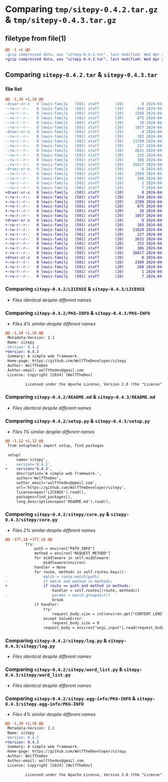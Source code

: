 # Comparing `tmp/sitepy-0.4.2.tar.gz` & `tmp/sitepy-0.4.3.tar.gz`

## filetype from file(1)

```diff
@@ -1 +1 @@
-gzip compressed data, was "sitepy-0.4.2.tar", last modified: Wed Apr 24 14:52:31 2024, max compression
+gzip compressed data, was "sitepy-0.4.3.tar", last modified: Wed Apr 24 15:04:25 2024, max compression
```

## Comparing `sitepy-0.4.2.tar` & `sitepy-0.4.3.tar`

### file list

```diff
@@ -1,19 +1,19 @@
-drwxr-xr-x   0 lewis-family   (501) staff       (20)        0 2024-04-24 14:52:31.102659 sitepy-0.4.2/
--rw-r--r--   0 lewis-family   (501) staff       (20)      554 2024-04-24 14:29:53.000000 sitepy-0.4.2/LICENSE
--rw-r--r--   0 lewis-family   (501) staff       (20)     2389 2024-04-24 14:52:31.101019 sitepy-0.4.2/PKG-INFO
--rw-r--r--   0 lewis-family   (501) staff       (20)      875 2024-04-24 14:30:00.000000 sitepy-0.4.2/README.md
--rw-r--r--   0 lewis-family   (501) staff       (20)       38 2024-04-24 14:52:31.102975 sitepy-0.4.2/setup.cfg
--rw-r--r--   0 lewis-family   (501) staff       (20)     1057 2024-04-24 14:51:27.000000 sitepy-0.4.2/setup.py
-drwxr-xr-x   0 lewis-family   (501) staff       (20)        0 2024-04-24 14:52:31.096821 sitepy-0.4.2/sitepy/
--rw-r--r--   0 lewis-family   (501) staff       (20)      103 2024-04-24 14:31:25.000000 sitepy-0.4.2/sitepy/__init__.py
--rw-r--r--   0 lewis-family   (501) staff       (20)    11709 2024-04-24 14:30:00.000000 sitepy-0.4.2/sitepy/core.py
--rw-r--r--   0 lewis-family   (501) staff       (20)      227 2024-04-24 14:30:00.000000 sitepy-0.4.2/sitepy/gpt.py
--rw-r--r--   0 lewis-family   (501) staff       (20)     2631 2024-04-24 14:30:00.000000 sitepy-0.4.2/sitepy/log.py
--rw-r--r--   0 lewis-family   (501) staff       (20)      332 2024-04-24 14:51:31.000000 sitepy-0.4.2/sitepy/profanity.py
--rw-r--r--   0 lewis-family   (501) staff       (20)      306 2024-04-24 14:30:00.000000 sitepy-0.4.2/sitepy/recaptcha.py
--rw-r--r--   0 lewis-family   (501) staff       (20)    26817 2024-04-24 14:37:08.000000 sitepy-0.4.2/sitepy/word_list.py
-drwxr-xr-x   0 lewis-family   (501) staff       (20)        0 2024-04-24 14:52:31.099895 sitepy-0.4.2/sitepy.egg-info/
--rw-r--r--   0 lewis-family   (501) staff       (20)     2389 2024-04-24 14:52:30.000000 sitepy-0.4.2/sitepy.egg-info/PKG-INFO
--rw-r--r--   0 lewis-family   (501) staff       (20)      268 2024-04-24 14:52:31.000000 sitepy-0.4.2/sitepy.egg-info/SOURCES.txt
--rw-r--r--   0 lewis-family   (501) staff       (20)        1 2024-04-24 14:52:30.000000 sitepy-0.4.2/sitepy.egg-info/dependency_links.txt
--rw-r--r--   0 lewis-family   (501) staff       (20)        7 2024-04-24 14:52:30.000000 sitepy-0.4.2/sitepy.egg-info/top_level.txt
+drwxr-xr-x   0 lewis-family   (501) staff       (20)        0 2024-04-24 15:04:25.568878 sitepy-0.4.3/
+-rw-r--r--   0 lewis-family   (501) staff       (20)      554 2024-04-24 14:29:53.000000 sitepy-0.4.3/LICENSE
+-rw-r--r--   0 lewis-family   (501) staff       (20)     2389 2024-04-24 15:04:25.567279 sitepy-0.4.3/PKG-INFO
+-rw-r--r--   0 lewis-family   (501) staff       (20)      875 2024-04-24 14:30:00.000000 sitepy-0.4.3/README.md
+-rw-r--r--   0 lewis-family   (501) staff       (20)       38 2024-04-24 15:04:25.569139 sitepy-0.4.3/setup.cfg
+-rw-r--r--   0 lewis-family   (501) staff       (20)     1057 2024-04-24 15:04:12.000000 sitepy-0.4.3/setup.py
+drwxr-xr-x   0 lewis-family   (501) staff       (20)        0 2024-04-24 15:04:25.562107 sitepy-0.4.3/sitepy/
+-rw-r--r--   0 lewis-family   (501) staff       (20)      103 2024-04-24 14:31:25.000000 sitepy-0.4.3/sitepy/__init__.py
+-rw-r--r--   0 lewis-family   (501) staff       (20)    11628 2024-04-24 15:04:09.000000 sitepy-0.4.3/sitepy/core.py
+-rw-r--r--   0 lewis-family   (501) staff       (20)      227 2024-04-24 14:30:00.000000 sitepy-0.4.3/sitepy/gpt.py
+-rw-r--r--   0 lewis-family   (501) staff       (20)     2631 2024-04-24 14:30:00.000000 sitepy-0.4.3/sitepy/log.py
+-rw-r--r--   0 lewis-family   (501) staff       (20)      332 2024-04-24 14:51:31.000000 sitepy-0.4.3/sitepy/profanity.py
+-rw-r--r--   0 lewis-family   (501) staff       (20)      306 2024-04-24 14:30:00.000000 sitepy-0.4.3/sitepy/recaptcha.py
+-rw-r--r--   0 lewis-family   (501) staff       (20)    26817 2024-04-24 14:37:08.000000 sitepy-0.4.3/sitepy/word_list.py
+drwxr-xr-x   0 lewis-family   (501) staff       (20)        0 2024-04-24 15:04:25.566190 sitepy-0.4.3/sitepy.egg-info/
+-rw-r--r--   0 lewis-family   (501) staff       (20)     2389 2024-04-24 15:04:25.000000 sitepy-0.4.3/sitepy.egg-info/PKG-INFO
+-rw-r--r--   0 lewis-family   (501) staff       (20)      268 2024-04-24 15:04:25.000000 sitepy-0.4.3/sitepy.egg-info/SOURCES.txt
+-rw-r--r--   0 lewis-family   (501) staff       (20)        1 2024-04-24 15:04:25.000000 sitepy-0.4.3/sitepy.egg-info/dependency_links.txt
+-rw-r--r--   0 lewis-family   (501) staff       (20)        7 2024-04-24 15:04:25.000000 sitepy-0.4.3/sitepy.egg-info/top_level.txt
```

### Comparing `sitepy-0.4.2/LICENSE` & `sitepy-0.4.3/LICENSE`

 * *Files identical despite different names*

### Comparing `sitepy-0.4.2/PKG-INFO` & `sitepy-0.4.3/PKG-INFO`

 * *Files 4% similar despite different names*

```diff
@@ -1,10 +1,10 @@
 Metadata-Version: 2.1
 Name: sitepy
-Version: 0.4.2
+Version: 0.4.3
 Summary: A simple web framework.
 Home-page: https://github.com/WolfTheDeveloper/sitepy
 Author: WolfTheDev
 Author-email: wolfthedev@gmail.com
 License: Copyright [2024] [WolfTheDev]
         
         Licensed under the Apache License, Version 2.0 (the "License");
```

### Comparing `sitepy-0.4.2/README.md` & `sitepy-0.4.3/README.md`

 * *Files identical despite different names*

### Comparing `sitepy-0.4.2/setup.py` & `sitepy-0.4.3/setup.py`

 * *Files 1% similar despite different names*

```diff
@@ -1,12 +1,12 @@
 from setuptools import setup, find_packages
 
 setup(
     name='sitepy',
-    version='0.4.2',
+    version='0.4.3',
     description='A simple web framework.',
     author='WolfTheDev',
     author_email='wolfthedev@gmail.com',
     url='https://github.com/WolfTheDeveloper/sitepy',
     license=open('LICENSE').read(),
     packages=find_packages(),
     long_description=open('README.md').read(),
```

### Comparing `sitepy-0.4.2/sitepy/core.py` & `sitepy-0.4.3/sitepy/core.py`

 * *Files 2% similar despite different names*

```diff
@@ -377,18 +377,16 @@
         try:
             path = environ["PATH_INFO"]
             method = environ["REQUEST_METHOD"]
             for middleware in self.middleware:
                 middleware(environ)
             handler = None
             for route, methods in self.routes.keys():
-                match = route.match(path)
-                if match and method in methods:
+                if route == path and method in methods:
                     handler = self.routes[(route, methods)]
-                    params = match.groupdict()
                     break
             if handler:
                 try:
                     request_body_size = int(environ.get("CONTENT_LENGTH", 0))
                 except ValueError:
                     request_body_size = 0
                 request_body = environ["wsgi.input"].read(request_body_size)
```

### Comparing `sitepy-0.4.2/sitepy/log.py` & `sitepy-0.4.3/sitepy/log.py`

 * *Files identical despite different names*

### Comparing `sitepy-0.4.2/sitepy/word_list.py` & `sitepy-0.4.3/sitepy/word_list.py`

 * *Files identical despite different names*

### Comparing `sitepy-0.4.2/sitepy.egg-info/PKG-INFO` & `sitepy-0.4.3/sitepy.egg-info/PKG-INFO`

 * *Files 4% similar despite different names*

```diff
@@ -1,10 +1,10 @@
 Metadata-Version: 2.1
 Name: sitepy
-Version: 0.4.2
+Version: 0.4.3
 Summary: A simple web framework.
 Home-page: https://github.com/WolfTheDeveloper/sitepy
 Author: WolfTheDev
 Author-email: wolfthedev@gmail.com
 License: Copyright [2024] [WolfTheDev]
         
         Licensed under the Apache License, Version 2.0 (the "License");
```

